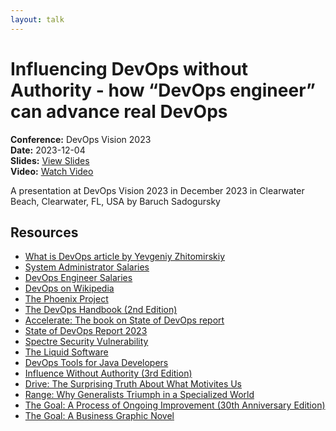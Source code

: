 ```yaml
---
layout: talk
---
```


# Influencing DevOps without Authority - how “DevOps engineer” can advance real DevOps

**Conference:** DevOps Vision 2023  
**Date:** 2023-12-04  
**Slides:** [View Slides](https://drive.google.com/file/d/1gKBWUCHgotHN4p4WyXF0_uUN3JiMV48R/view)  
**Video:** [Watch Video](https://www.youtube.com/watch?v=2uuaFMkg_QY)  

A presentation at DevOps Vision 2023  in
                    December 2023 in
                    Clearwater Beach, Clearwater, FL, USA by 
                    Baruch Sadogursky

## Resources

- [What is DevOps article by Yevgeniy Zhitomirskiy](https://medium.com/@yevgeniy.zhitomirskiy/what-is-devops-9a1acc0c2a28)
- [System Administrator Salaries](https://www.ziprecruiter.com/Salaries/System-Administrator-Salary)
- [DevOps Engineer Salaries](https://www.ziprecruiter.com/Salaries/Devops-Engineer-Salary)
- [DevOps on Wikipedia](https://en.wikipedia.org/wiki/DevOps)
- [The Phoenix Project](https://itrevolution.com/product/the-phoenix-project/)
- [The DevOps Handbook (2nd Edition)](https://itrevolution.com/product/the-devops-handbook-second-edition/)
- [Accelerate: The book on State of DevOps report](https://itrevolution.com/product/accelerate/)
- [State of DevOps Report 2023](https://cloud.google.com/devops/state-of-devops)
- [Spectre Security Vulnerability](https://en.wikipedia.org/wiki/Spectre_(security_vulnerability))
- [The Liquid Software](https://amzn.to/3Nvx4ir)
- [DevOps Tools for Java Developers](https://amzn.to/3Ny2xAB)
- [Influence Without Authority (3rd Edition)](https://amzn.to/3sUp03o)
- [Drive: The Surprising Truth About What Motivites Us](https://www.danpink.com/books/drive/)
- [Range: Why Generalists Triumph in a Specialized World](https://davidepstein.com/the-range/)
- [The Goal: A Process of Ongoing Improvement (30th Anniversary Edition)](https://amzn.to/3uIvjrf)
- [The Goal: A Business Graphic Novel](https://amzn.to/3uL3n67)

<!-- Source: https://speaking.jbaru.ch/lF50gm/influencing-devops-without-authority-how-devops-engineer-can-advance-real-devops -->
